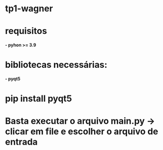 # tp1-wagner

# requisitos
 #### - pyhon >= 3.9
# bibliotecas necessárias:
 #### - pyqt5
# pip install pyqt5

# Basta executar o arquivo main.py -> clicar em file e escolher o arquivo de entrada

